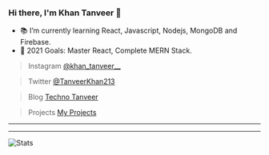 ### Hi there, I'm Khan Tanveer 👋

- 📚 I’m currently learning React, Javascript, Nodejs, MongoDB and Firebase.
- 🥅 2021 Goals: Master React, Complete MERN Stack.


>Instagram <a href="https://www.instagram.com/khan_tanveer__/" target="_blank">@khan_tanveer__</a>

>Twitter <a href="https://twitter.com/TanveerKhan213" target="_blank">@TanveerKhan213</a>

>Blog <a href="https://technotanveer.com" target="_blank">Techno Tanveer</a>

>Projects <a href="https://tanveer-projects.web.app" target="_blank">My Projects</a>
<hr>
<hr>

<img src="https://github-readme-stats.vercel.app/api?username=khantanveer7&&show_icons=true&title_color=ffffff&icon_color=bb2acf&text_color=daf7dc&bg_color=151515" alt="Stats">


